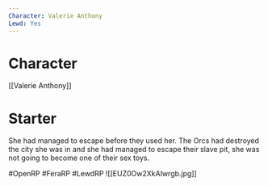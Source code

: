 ```yaml
---
Character: Valerie Anthony
Lewd: Yes
---
```

# Character
[[Valerie Anthony]]

# Starter
She had managed to escape before they used her. The Orcs had destroyed the city she was in and she had managed to escape their slave pit, she was not going to become one of their sex toys.  

#OpenRP #FeraRP #LewdRP 
![[EUZ0Ow2XkAIwrgb.jpg]]